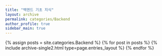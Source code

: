 ```yaml
---
title: "백엔드 기초 지식"
layout: archive
permalink: categories/Backend
author_profile: true
sidebar_main: true
---
```



{% assign posts = site.categories.Backend %}
{% for post in posts %} {% include archive-single2.html type=page.entries_layout %} {% endfor %}
